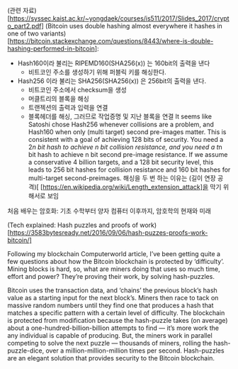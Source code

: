 (관련 자료)[https://syssec.kaist.ac.kr/~yongdaek/courses/is511/2017/Slides_2017/crypto_part2.pdf]
(Bitcoin uses double hashing almost everywhere it hashes in one of two variants)[https://bitcoin.stackexchange.com/questions/8443/where-is-double-hashing-performed-in-bitcoin]:
*  Hash160이라 불리는  RIPEMD160(SHA256(x)) 는 160bit의 출력을 낸다
    * 비트코인 주소를 생성하기 위해 퍼블릭 키를 해싱한다.
*  Hash256 이라 불리는  SHA256(SHA256(x)) 은 256bit의 출력을 낸다.
    * 비트코인 주소에서 checksum을 생성
    * 머클트리의 블록을 해싱
    * 트랜젝션의 출력과 입력을 연결
    * 블록헤더를 해싱, 그러므로 작업증명 및 지난 블록을 연결
It seems like Satoshi chose Hash256 whenever collisions are a problem, and Hash160 when only (multi target) second pre-images matter. This is consistent with a goal of achieving 128 bits of security.
You need a 2*n bit hash to achieve n bit collision resistance, and you need a t*n bit hash to achieve n bit second pre-image resistance. If we assume a conservative 4 billion targets, and a 128 bit security level, this leads to 256 bit hashes for collision resistance and 160 bit hashes for multi-target second-preimages.
해싱을 두 번 하는 이유는 (길이 연장 공격)[ [https://en.wikipedia.org/wiki/Length_extension_attack]을 막기 위해서로 보임

처음 배우는 암호화: 기초 수학부터 양자 컴퓨터 이후까지, 암호학의 현재와 미래

(Tech explained: Hash puzzles and proofs of work)[https://3583bytesready.net/2016/09/06/hash-puzzes-proofs-work-bitcoin/]


Following my blockchain Computerworld article, I’ve been getting quite a few questions about how the Bitcoin blockchain is protected by ‘difficulty’.  Mining blocks is hard, so, what are miners doing that uses so much time, effort and power? They’re proving their work, by solving hash-puzzles.

Bitcoin uses the transaction data, and ‘chains’ the previous block’s hash value as a starting input for the next block’s. Miners then race to tack on massive random numbers until they find one that produces a hash that matches a specific pattern with a certain level of difficulty.
The blockchain is protected from modification because the hash-puzzle takes (on average) about a one-hundred-billion-billion attempts to find — it’s more work the any individual is capable of producing. But, the miners work in parallel competing to solve the next puzzle — thousands of miners, rolling the hash-puzzle-dice, over a million-million-million times per second.
Hash-puzzles are an elegant solution that provides security to the Bitcoin blockchain.
